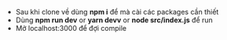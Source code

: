 - Sau khi clone về dùng **npm i** để mà cài các packages cần thiết
- Dùng **npm run dev** or **yarn devv** or **node src/index.js** để run
- Mở localhost:3000 để đợi compile

<!-- ```bash
npm run dev
# or
yarn dev
# or
pnpm dev
# or
bun dev
``` -->
